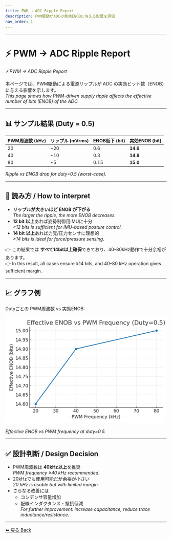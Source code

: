 ```yaml
---
title: PWM → ADC Ripple Report
description: PWM駆動がADCの実効ENOBに与える影響を評価
nav_order: 1
---
```


---

# ⚡ PWM → ADC Ripple Report
*⚡ PWM → ADC Ripple Report*

本ページでは、PWM駆動による電源リップルが ADC の実効ビット数（ENOB）に与える影響を示します。  
*This page shows how PWM-driven supply ripple affects the effective number of bits (ENOB) of the ADC.*

---

## 📊 サンプル結果 (Duty = 0.5)

| PWM周波数 (kHz) | リップル (mVrms) | ENOB低下 (bit) | 実効ENOB (bit) |
|-----------------|------------------|----------------|----------------|
| 20              | ~20              | 0.6            | **14.6**       |
| 40              | ~10              | 0.3            | **14.9**       |
| 80              | ~5               | 0.15           | **15.0**       |

*Ripple vs ENOB drop for duty=0.5 (worst-case).*

---

## 🔎 読み方 / How to interpret
- **リップルが大きいほど ENOB が下がる**  
  *The larger the ripple, the more ENOB decreases.*  
- **12 bit 以上**あれば姿勢制御用IMUに十分  
  *≥12 bits is sufficient for IMU-based posture control.*  
- **14 bit 以上**あれば力覚/圧力センサに理想的  
  *≥14 bits is ideal for force/pressure sensing.*  

👉 この結果では **すべて14bit以上確保**できており、40–80kHz動作で十分余裕があります。  
👉 In this result, all cases ensure ≥14 bits, and 40–80 kHz operation gives sufficient margin.

---

## 📈 グラフ例
Dutyごとの PWM周波数 vs 実効ENOB:

![ENOB vs PWM freq (duty=0.5)](../systemdk/reports/pwm_to_adc_ripple/enob_vs_freq_duty_0_5.png)

*Effective ENOB vs PWM frequency at duty=0.5.*

---

## ✅ 設計判断 / Design Decision
- PWM周波数は **40kHz以上**を推奨  
  *PWM frequency ≥40 kHz recommended.*  
- 20kHzでも使用可能だが余裕が小さい  
  *20 kHz is usable but with limited margin.*  
- さらなる改善には  
  - コンデンサ容量増加  
  - 配線インダクタンス・抵抗低減  
  *For further improvement: increase capacitance, reduce trace inductance/resistance.*

---

[⬅️ 戻る Back](../)
